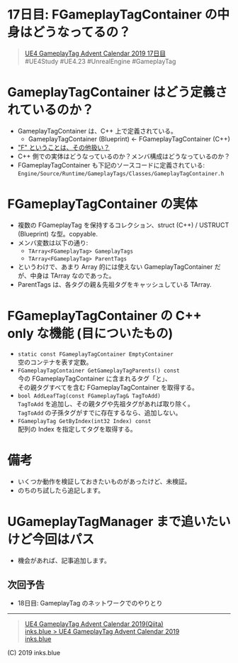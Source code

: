 # 17日目: FGameplayTagContainer の中身はどうなってるの？

> [UE4 GameplayTag Advent Calendar 2019 17日目](https://qiita.com/advent-calendar/2019/ue4-gameplaytag)  
>#UE4Study #UE4.23 #UnrealEngine #GameplayTag

# GameplayTagContainer はどう定義されているのか？

* GameplayTagContainer は、C++ 上で定義されている。
    * GameplayTagContainer (Blueprint) ← FGameplayTagContainer (C++)
* ["F" ということは、その他扱い？](https://docs.unrealengine.com/ja/Programming/Introduction/index.html#クラス名のプレフィックス)
* C++ 側での実体はどうなっているのか？メンバ構成はどうなっているのか？
* FGameplayTagContainer も下記のソースコードに定義されている:  
`Engine/Source/Runtime/GameplayTags/Classes/GameplayTagContainer.h` 

# FGameplayTagContainer の実体

* 複数の FGameplayTag を保持するコレクション、struct (C++) / USTRUCT (Blueprint) な型。copyable.
* メンバ変数は以下の通り:
    * `TArray<FGameplayTag> GameplayTags`
    * `TArray<FGameplayTag> ParentTags`
* というわけで、あまり Array 的には使えない GameplayTagContainer だが、中身は TArray なのであった。
* ParentTags は、各タグの親＆先祖タグをキャッシュしている TArray.

# FGameplayTagContainer の C++ only な機能 (目についたもの)

* `static const FGameplayTagContainer EmptyContainer`  
空のコンテナを表す定数。
* `FGameplayTagContainer GetGameplayTagParents() const`  
今の FGameplayTagContainer に含まれるタグ「と」、  
その親タグすべてを含む FGameplayTagContainer を取得する。
* `bool AddLeafTag(const FGameplayTag& TagToAdd)`    
`TagToAdd` を追加し、その親タグや先祖タグがあれば取り除く。  
`TagToAdd` の子孫タグがすでに存在するなら、追加しない。
* `FGameplayTag GetByIndex(int32 Index) const`  
 配列の Index を指定してタグを取得する。

# 備考

* いくつか動作を検証しておきたいものがあったけど、未検証。
* のちのち試したら追記します。

# UGameplayTagManager まで追いたいけど今回はパス

* 機会があれば、記事追加します。

## 次回予告

* 18日目: GameplayTag のネットワークでのやりとり

---

> [UE4 GameplayTag Advent Calendar 2019(Qiita)](https://qiita.com/advent-calendar/2019/ue4-gameplaytag)  
> [inks.blue > UE4 GameplayTag Advent Calendar 2019](./Index.md)  
> [inks.blue](../../)

(C) 2019 inks.blue
